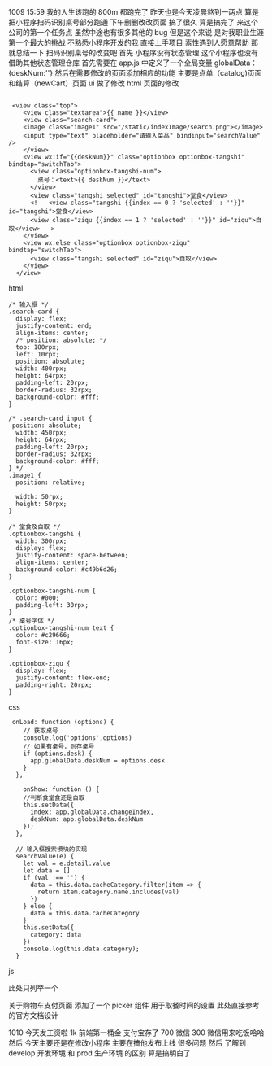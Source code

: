 1009 15:59
我的人生该跑的 800m 都跑完了
昨天也是今天凌晨熬到一两点 算是把小程序扫码识别桌号部分跑通
下午删删改改页面 搞了很久 算是搞完了 来这个公司的第一个任务点 虽然中途也有很多其他的 bug
但是这个来说 是对我职业生涯第一个最大的挑战
不熟悉小程序开发的我 直接上手项目 索性遇到人愿意帮助
那就总结一下 扫码识别桌号的改变吧
首先
小程序没有状态管理 这个小程序也没有借助其他状态管理仓库
首先需要在 app.js 中定义了一个全局变量 globalData：{deskNum:''}
然后在需要修改的页面添加相应的功能
主要是点单（catalog)页面和结算（newCart）页面 ui 做了修改
html 页面的修改

```

 <view class="top">
    <view class="textarea">{{ name }}</view>
    <view class="search-card">
    <image class="image1" src="/static/indexImage/search.png"></image>
    <input type="text" placeholder="请输入菜品" bindinput="searchValue" />
    </view>
    <view wx:if="{{deskNum}}" class="optionbox optionbox-tangshi" bindtap="switchTab">
      <view class="optionbox-tangshi-num">
        桌号：<text>{{ deskNum }}</text>
      </view>
      <view class="tangshi selected" id="tangshi">堂食</view>
      <!-- <view class="tangshi {{index == 0 ? 'selected' : ''}}" id="tangshi">堂食</view>
      <view class="ziqu {{index == 1 ? 'selected' : ''}}" id="ziqu">自取</view> -->
    </view>
    <view wx:else class="optionbox optionbox-ziqu" bindtap="switchTab">
      <view class="tangshi selected" id="ziqu">自取</view>
    </view>
  </view>

```

html

```
/* 输入框 */
.search-card {
  display: flex;
  justify-content: end;
  align-items: center;
  /* position: absolute; */
  top: 180rpx;
  left: 10rpx;
  position: absolute;
  width: 400rpx;
  height: 64rpx;
  padding-left: 20rpx;
  border-radius: 32rpx;
  background-color: #fff;
}

/* .search-card input {
 position: absolute;
  width: 450rpx;
  height: 64rpx;
  padding-left: 20rpx;
  border-radius: 32rpx;
  background-color: #fff;
} */
.image1 {
  position: relative;

  width: 50rpx;
  height: 50rpx;
}

/* 堂食及自取 */
.optionbox-tangshi {
  width: 300rpx;
  display: flex;
  justify-content: space-between;
  align-items: center;
  background-color: #c49b6d26;
}

.optionbox-tangshi-num {
  color: #000;
  padding-left: 30rpx;
}
/* 桌号字体 */
.optionbox-tangshi-num text {
  color: #c29666;
  font-size: 16px;
}

.optionbox-ziqu {
  display: flex;
  justify-content: flex-end;
  padding-right: 20rpx;
}
```

css

```
 onLoad: function (options) {
    // 获取桌号
    console.log('options',options)
    // 如果有桌号，则存桌号
    if (options.desk) {
      app.globalData.deskNum = options.desk
    }
  },

    onShow: function () {
    //判断食堂食还是自取
    this.setData({
      index: app.globalData.changeIndex,
      deskNum: app.globalData.deskNum
    });
  },

  // 输入框搜索模块的实现
  searchValue(e) {
    let val = e.detail.value
    let data = []
    if (val !== '') {
      data = this.data.cacheCategory.filter(item => {
        return item.category.name.includes(val)
      })
    } else {
      data = this.data.cacheCategory
    }
    this.setData({
      category: data
    })
    console.log(this.data.category);
  }
```

js

此处只列举一个

关于购物车支付页面
添加了一个 picker 组件 用于取餐时间的设置 此处直接参考的官方文档设计

1010
今天发工资啦 1k 前端第一桶金 支付宝存了 700 微信 300 微信用来吃饭哈哈
然后 今天主要还是在修改小程序 主要在搞他发布上线 很多问题
然后 了解到 develop 开发环境 和 prod 生产环境 的区别 算是搞明白了

